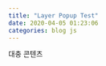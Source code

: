 ```yaml
---
title: "Layer Popup Test"
date: 2020-04-05 01:23:06
categories: blog js
---
```


대충 콘텐츠



<style>
#mask { 
position: absolute;
z-index: 9000;
background-color: #000;
display: none;
left: 0;
top: 0;
}

.window {
display: none;
position: absolute;
left: 100px;
top: 100px;
z-index: 10000;
}
</style>

<script src="http://code.jquery.com/jquery-latest.js"></script>
<script>
function wrapWindowByMask(){
    var maskHeight = $(document).height();
    var maskWidth = $(window).width();  

    $('#mask').css({'width':maskWidth,'height':maskHeight});  

    $('#mask').fadeIn(1000);
    $('#mask').fadeTo("slow",0.8);    

    $('.window').show();
}

$(document).ready(function(){
    $('.openMask').click(function(e){
        e.preventDefault();
        wrapWindowByMask();
    });

    $('.window .close').click(function (e) {
        e.preventDefault();
        $('#mask, .window').hide();
    });       

    $('#mask').click(function () {
        $(this).hide();
        $('.window').hide();
    });
});
</script>

<div id="mask"></div>
<script>wrapWindowByMask()</script>

